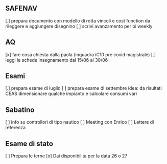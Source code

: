 ## SAFENAV

[.] prepara documento con modello di rotta vincoli e cost function
da rileggere e aggiungere disegnino
[ ] scrivi avanzamento per bi weekly

## AQ

[x] fare cosa chiesta dalla paola (inquadra iC10 pre covid magistrale)
[.] leggi le schede insegnamento dal 15/06 al 30/06

## Esami

[.] prepara esame di luglio
[ ] prepara esame di settembre
idea: da risultati CEAS dimensionare qualche impianto e calcolare consumi vari

## Sabatino

[ ] info su controllori di tipo nautico
[ ] Meeting con Enrico
[ ] Lettere di referenza

## Esame di stato
[ ] Prepara le terne
[x] Dai disponibilità per la data 26 o 27
